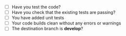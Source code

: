 - [ ] Have you test the code?
- [ ] Have you check that the existing tests are passing?
- [ ] You have added unit tests
- [ ] Your code builds clean without any errors or warnings
- [ ] The destination branch is **develop**?
